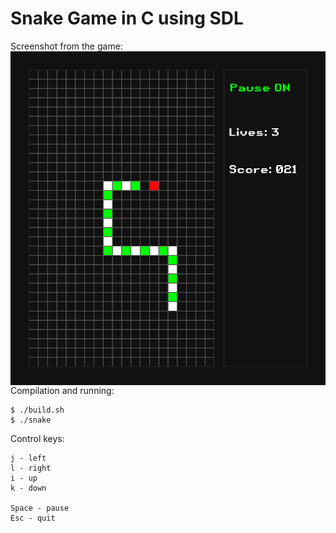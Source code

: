 
# Snake Game in C using SDL

Screenshot from the game:
<img src="Screenshot.png" alt="Screenshot" style="float: right; margin-left: 20px;">

Compilation and running:
```
$ ./build.sh
$ ./snake
```

Control keys:
```
j - left
l - right
i - up
k - down

Space - pause
Esc - quit
```
